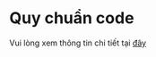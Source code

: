 # Quy chuẩn code

Vui lòng xem thông tin chi tiết tại <a href="https://ecomsolid.github.io/docs/#/ecomsolid/?id=d%c3%a0nh-cho-%c4%91%e1%bb%99i-backend" target="_blank">đây</a>
